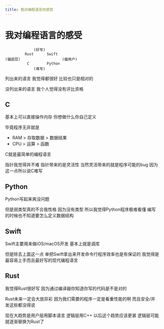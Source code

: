 ```yaml
---
title: 我对编程语言的感受
---
```


# 我对编程语言的感受

```
             (好写)
         Rust      Swift
(偏底层)                   (偏用户)
          C        Python
             (难写)
```

列出来的语言 我觉得都很好 比较也只是相对的

没列出来的语言 我个人觉得没有评比资格

## C

基本上可以直接操作内存 你想做什么你自己定义

毕竟程序无非就是

- RAM > 存取数据 > 数据结果
- CPU > 运算 > 函数

C就是最简单的编程语言

指针我觉得并不难 指针带来的是灵活性 当然灵活带来的就是程序可能的bug 因为这一点所以说C难写

## Python

Python写起来爽没问题

但是弱类型真的不合我性格 因为没有类型 所以我觉得Python程序极难看懂 编写的时候也不知道要怎么定义数据结构

## Swift

Swift主要用来做iOS/macOS开发 基本上就是调库

但是除去上面这一点 单把Swift拿出来开发命令行程序效率也是有保证的 我觉得是最容易上手而且最好写的现代编程语言

## Rust

我觉得Rust很好写 因为通过编译器你知道你写的代码是不是对的

Rust未来一定会大放异彩 因为我们需要的程序一定是看重性能的啊 而且安全/并发这些都没得说

现在大趋势是用户层用脚本语言 逻辑层用C++ 以后这个趋势应该更甚 逻辑层可能就逐渐替换为Rust了
